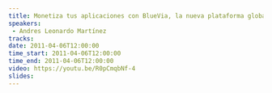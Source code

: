 ```yaml
---
title: Monetiza tus aplicaciones con BlueVia, la nueva plataforma global para desarrolladores
speakers:
 - Andres Leonardo Martínez
tracks:
date: 2011-04-06T12:00:00
time_start: 2011-04-06T12:00:00
time_end: 2011-04-06T12:00:00
video: https://youtu.be/R0pCmqbNf-4
slides:
---
```


